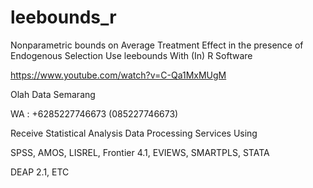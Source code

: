 # leebounds_r
Nonparametric bounds on Average Treatment Effect in the presence of Endogenous Selection Use leebounds With (In) R Software

https://www.youtube.com/watch?v=C-Qa1MxMUgM

Olah Data Semarang

WA : +6285227746673 (085227746673)

Receive Statistical Analysis Data Processing Services Using

SPSS, AMOS, LISREL, Frontier 4.1, EVIEWS, SMARTPLS, STATA

DEAP 2.1, ETC
